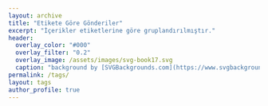```yaml
---
layout: archive
title: "Etikete Göre Gönderiler"
excerpt: "İçerikler etiketlerine göre gruplandırılmıştır."
header:
  overlay_color: "#000"
  overlay_filter: "0.2"
  overlay_image: /assets/images/svg-book17.svg
  caption: "background by [SVGBackgrounds.com](https://www.svgbackgrounds.com/)"
permalink: /tags/
layout: tags
author_profile: true
---
```

